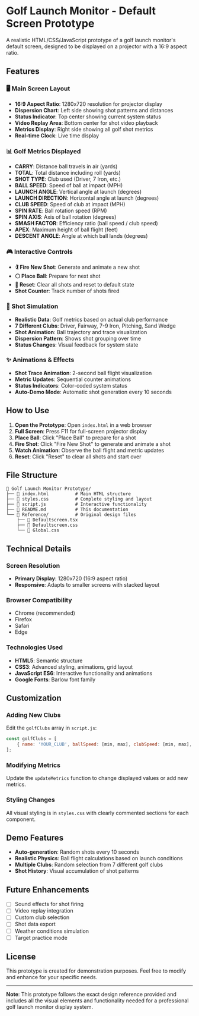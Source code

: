 # Golf Launch Monitor - Default Screen Prototype

A realistic HTML/CSS/JavaScript prototype of a golf launch monitor's default screen, designed to be displayed on a projector with a 16:9 aspect ratio.

## Features

### 🖥️ Main Screen Layout
- **16:9 Aspect Ratio**: 1280x720 resolution for projector display
- **Dispersion Chart**: Left side showing shot patterns and distances
- **Status Indicator**: Top center showing current system status
- **Video Replay Area**: Bottom center for shot video playback
- **Metrics Display**: Right side showing all golf shot metrics
- **Real-time Clock**: Live time display

### 📊 Golf Metrics Displayed
- **CARRY**: Distance ball travels in air (yards)
- **TOTAL**: Total distance including roll (yards)
- **SHOT TYPE**: Club used (Driver, 7 Iron, etc.)
- **BALL SPEED**: Speed of ball at impact (MPH)
- **LAUNCH ANGLE**: Vertical angle at launch (degrees)
- **LAUNCH DIRECTION**: Horizontal angle at launch (degrees)
- **CLUB SPEED**: Speed of club at impact (MPH)
- **SPIN RATE**: Ball rotation speed (RPM)
- **SPIN AXIS**: Axis of ball rotation (degrees)
- **SMASH FACTOR**: Efficiency ratio (ball speed / club speed)
- **APEX**: Maximum height of ball flight (feet)
- **DESCENT ANGLE**: Angle at which ball lands (degrees)

### 🎮 Interactive Controls
- **🏌️ Fire New Shot**: Generate and animate a new shot
- **⚪ Place Ball**: Prepare for next shot
- **🔄 Reset**: Clear all shots and reset to default state
- **Shot Counter**: Track number of shots fired

### 🎯 Shot Simulation
- **Realistic Data**: Golf metrics based on actual club performance
- **7 Different Clubs**: Driver, Fairway, 7-9 Iron, Pitching, Sand Wedge
- **Shot Animation**: Ball trajectory and trace visualization
- **Dispersion Pattern**: Shows shot grouping over time
- **Status Changes**: Visual feedback for system state

### ✨ Animations & Effects
- **Shot Trace Animation**: 2-second ball flight visualization
- **Metric Updates**: Sequential counter animations
- **Status Indicators**: Color-coded system status
- **Auto-Demo Mode**: Automatic shot generation every 10 seconds

## How to Use

1. **Open the Prototype**: Open `index.html` in a web browser
2. **Full Screen**: Press F11 for full-screen projector display
3. **Place Ball**: Click "Place Ball" to prepare for a shot
4. **Fire Shot**: Click "Fire New Shot" to generate and animate a shot
5. **Watch Animation**: Observe the ball flight and metric updates
6. **Reset**: Click "Reset" to clear all shots and start over

## File Structure

```
📁 Golf Launch Monitor Prototype/
├── 📄 index.html          # Main HTML structure
├── 📄 styles.css          # Complete styling and layout
├── 📄 script.js           # Interactive functionality
├── 📄 README.md           # This documentation
└── 📁 Reference/          # Original design files
    ├── 📄 Defaultscreen.tsx
    ├── 📄 Defaultscreen.css
    └── 📄 Global.css
```

## Technical Details

### Screen Resolution
- **Primary Display**: 1280x720 (16:9 aspect ratio)
- **Responsive**: Adapts to smaller screens with stacked layout

### Browser Compatibility
- Chrome (recommended)
- Firefox
- Safari
- Edge

### Technologies Used
- **HTML5**: Semantic structure
- **CSS3**: Advanced styling, animations, grid layout
- **JavaScript ES6**: Interactive functionality and animations
- **Google Fonts**: Barlow font family

## Customization

### Adding New Clubs
Edit the `golfClubs` array in `script.js`:
```javascript
const golfClubs = [
    { name: 'YOUR_CLUB', ballSpeed: [min, max], clubSpeed: [min, max], launchAngle: [min, max] }
];
```

### Modifying Metrics
Update the `updateMetrics` function to change displayed values or add new metrics.

### Styling Changes
All visual styling is in `styles.css` with clearly commented sections for each component.

## Demo Features

- **Auto-generation**: Random shots every 10 seconds
- **Realistic Physics**: Ball flight calculations based on launch conditions
- **Multiple Clubs**: Random selection from 7 different golf clubs
- **Shot History**: Visual accumulation of shot patterns

## Future Enhancements

- [ ] Sound effects for shot firing
- [ ] Video replay integration
- [ ] Custom club selection
- [ ] Shot data export
- [ ] Weather conditions simulation
- [ ] Target practice mode

## License

This prototype is created for demonstration purposes. Feel free to modify and enhance for your specific needs.

---

**Note**: This prototype follows the exact design reference provided and includes all the visual elements and functionality needed for a professional golf launch monitor display system. 